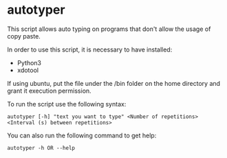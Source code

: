 # autotyper
This script allows auto typing on programs that don't allow the usage of copy paste.

In order to use this script, it is necessary to have installed:

- Python3
- xdotool

If using ubuntu, put the file under the /bin folder on the home directory and grant it execution permission.

To run the script use the following syntax:

	autotyper [-h] "text you want to type" <Number of repetitions> <Interval (s) between repetitions>

You can also run the following command to get help:

	autotyper -h OR --help

